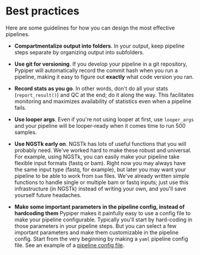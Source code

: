 
# Best practices

Here are some guidelines for how you can design the most effective pipelines.


* **Compartmentalize output into folders**. 
	In your output, keep pipeline steps separate by organizing output into subfolders.

* **Use git for versioning**. 
	If you develop your pipeline in a git repository, Pypiper will automatically record the commit hash when you run a pipeline, making it easy to figure out **exactly** what code version you ran.

* **Record stats as you go**. 
	In other words, don't do all your stats (`report_result()`) and QC at the end; do it along the way. This facilitates monitoring and maximizes availability of statistics even when a pipeline fails.

* **Use looper args**. 
	Even if you're not using looper at first, use `looper_args` and your pipeline will be looper-ready when it comes time to run 500 samples.

* **Use NGSTk early on**. 
	NGSTk has lots of useful functions that you will probably need. We've worked hard to make these robust and universal. For example, using NGSTk, you can easily make your pipeline take flexible input formats (fastq or bam). Right now you may always have the same input type (fastq, for example), but later you may want your pipeline to be able to work from `bam` files. We've already written simple functions to handle single or multiple bam or fastq inputs; just use this infrastructure (in NGSTk) instead of writing your own, and you'll save yourself future headaches.

* **Make some important parameters in the pipeline config, instead of hardcoding them**
	Pypiper makes it painfully easy to use a config file to make your pipeline configurable. Typically you'll start by hard-coding in those parameters in your pipeline steps. But you can select a few important parameters and make them customizable in the pipeline config. Start from the very beginning by making a `yaml` pipeline config file. See an example of a [pipeline config file](configuration.md).
